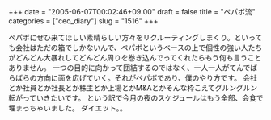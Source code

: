 +++
date = "2005-06-07T00:02:46+09:00"
draft = false
title = "ペパボ流"
categories = ["ceo_diary"]
slug = "1516"
+++

ペパボにぜひ来てほしい素晴らしい方々をリクルーティングしまくり。といっても会社はただの箱でしかないんで、ペパボというベースの上で個性の強い人たちがどんどん大暴れしてどんどん周りを巻き込んでってくれたらもう何も言うことありません。
一つの目的に向かって団結するのではなく、一人一人がてんでばらばらの方向に面を広げていく。それがペパボであり、僕のやり方です。
会社とか社員とか社長とか株主とか上場とかM&Aとかそんな枠こえてグルングルン転がっていきたいです。
という訳で今月の夜のスケジュールはもう全部、会食で埋まっちゃいました。
ダイエット。。
